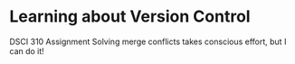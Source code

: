 # Learning about Version Control
DSCI 310 Assignment
Solving merge conflicts takes conscious effort, but I can do it!